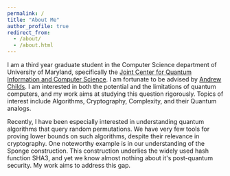 ```yaml
---
permalink: /
title: "About Me"
author_profile: true
redirect_from: 
  - /about/
  - /about.html
---
```


I am a third year graduate student in the Computer Science department of University of Maryland, specifically the [Joint Center for Quantum Information and Computer Science](https://quics.umd.edu/). I am fortunate to be advised by [Andrew Childs](https://www.cs.umd.edu/~amchilds/). I am interested in both the potential and the limitations of quantum computers, and my work aims at studying this question rigorously. Topics of interest include Algorithms, Cryptography, Complexity, and their Quantum analogs.

Recently, I have been especially interested in understanding quantum algorithms that query random permutations. We have very few tools for proving lower bounds on such algorithms, despite their relevance in cryptography. One noteworthy example is in our understanding of the Sponge construction. This construction underlies the widely used hash function SHA3, and yet we know almost nothing about it's post-quantum security. My work aims to address this gap.
